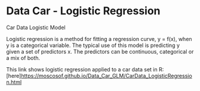 # Data Car - Logistic Regression 
Car Data Logistic Model

Logistic regression is a method for fitting a regression curve, y = f(x), when y is a categorical variable.
The typical use of this model is predicting y given a set of predictors x. The predictors can be continuous, categorical or 
a mix of both.

This link shows logistic regression applied to a car data set in R: [here]https://moscosof.github.io/Data_Car_GLM/CarData_LogisticRegression.html


